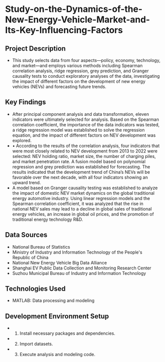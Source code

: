 # Study-on-the-Dynamics-of-the-New-Energy-Vehicle-Market-and-Its-Key-Influencing-Factors
## Project Description
- This study selects data from four aspects—policy, economy, technology, and market—and employs various methods including Spearman correlation analysis, ridge regression, grey prediction, and Granger causality tests to conduct exploratory analyses of the data, investigating the impact of different factors on the development of new energy vehicles (NEVs) and forecasting future trends.
## Key Findings
- After principal component analysis and data transformation, eleven indicators were ultimately selected for analysis. Based on the Spearman correlation coefficient, the importance of the data indicators was tested, a ridge regression model was established to solve the regression equation, and the impact of different factors on NEV development was explored.
- •	According to the results of the correlation analysis, four indicators that were most closely related to NEV development from 2013 to 2022 were selected: NEV holding ratio, market size, the number of charging piles, and market penetration rate. A fusion model based on polynomial regression and grey prediction was established for forecasting. The results indicated that the development trend of China’s NEVs will be favorable over the next decade, with all four indicators showing an upward trend.
- A model based on Granger causality testing was established to analyze the impact of domestic NEV market dynamics on the global traditional energy automotive industry. Using linear regression models and the Spearman correlation coefficient, it was analyzed that the rise in national NEV sales may lead to a decline in global sales of traditional energy vehicles, an increase in global oil prices, and the promotion of traditional energy technology R&D.
## Data Sources
- National Bureau of Statistics
- Ministry of Industry and Information Technology of the People's Republic of China
- National New Energy Vehicle Big Data Alliance
- Shanghai EV Public Data Collection and Monitoring Research Center
- Suzhou Municipal Bureau of Industry and Information Technology
## Technologies Used
- MATLAB: Data processing and modeling
## Development Environment Setup
- 1.	Install necessary packages and dependencies.
- 2.	Import datasets.
- 3.	Execute analysis and modeling code.

